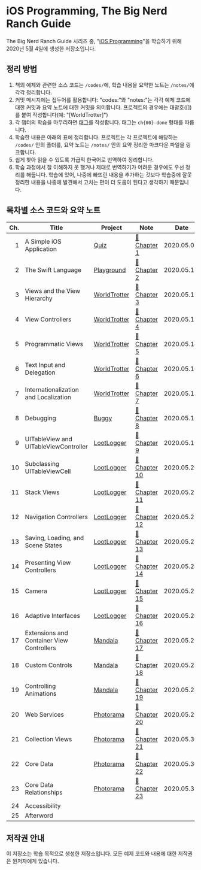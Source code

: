 # iOS Programming, The Big Nerd Ranch Guide

The Big Nerd Ranch Guide 시리즈 중, "[iOS Programming](https://play.google.com/store/books/details/Christian_Keur_iOS_Programming?id=yjTfDwAAQBAJ)"을 학습하기 위해 2020년 5월 4일에 생성한 저장소입니다.

## 정리 방법

1. 책의 예제와 관련한 소스 코드는 `/codes/`에, 학습 내용을 요약한 노트는 `/notes/`에 각각 정리합니다.
2. 커밋 메시지에는 접두어를 활용합니다: "codes:"와 "notes:"는 각각 예제 코드에 대한 커밋과 요약 노트에 대한 커밋을 의미합니다. 프로젝트의 경우에는 대괄호([])를 붙여 작성합니다(예: "[WorldTrotter]")
3. 각 챕터의 학습을 마무리하면 [태그](https://github.com/paikwiki/big-nerd-ranch-ios/releases)를 작성합니다. 태그는 `ch{00}-done` 형태를 따릅니다.
4. 학습한 내용은 아래의 표에 정리합니다. 프로젝트는 각 프로젝트에 해당하는 `/codes/` 안의 폴더를, 요약 노트는 `/notes/` 안의 요약 정리한 마크다운 파일을 링크합니다.
5. 쉽게 찾아 읽을 수 있도록 가급적 한국어로 번역하여 정리합니다.
6. 학습 과정에서 잘 이해하지 못 했거나 제대로 번역하기가 어려운 경우에도 우선 정리를 해둡니다. 학습에 있어, 나중에 빠뜨린 내용을 추가하는 것보다 학습중에 잘못 정리한 내용을 나중에 발견해서 고치는 편이 더 도움이 된다고 생각하기 때문입니다.

## 목차별 소스 코드와 요약 노트

<!-- prettier-ignore -->
| Ch. | Title | Project | Note | Date |
|----:|-------|---------|------|------|
| 1| A Simple iOS Application | [Quiz](./codes/Quiz/) | [:memo:Chapter 1](./notes/ch01-a-simple-ios-application.md) | 2020.05.07. |
| 2| The Swift Language | [Playground](./codes/ch02-playground) | [:memo:Chapter 2](./notes/ch02-the-swift-language.md)| 2020.05.11. |
| 3| Views and the View Hierarchy | [WorldTrotter](./codes/WorldTrotter) | [:memo:Chapter 3](./notes/ch03-views-and-the-view-hierarchy.md) | 2020.05.12. |
| 4| View Controllers | [WorldTrotter](./codes/WorldTrotter) | [:memo:Chapter 4](./notes/ch04-view-controllers.md) | 2020.05.13. |
| 5| Programmatic Views | [WorldTrotter](./codes/WorldTrotter) | [:memo:Chapter 5](./notes/ch05-programmatic-views.md) | 2020.05.14. |
| 6| Text Input and Delegation | [WorldTrotter](./codes/WorldTrotter) | [:memo:Chapter 6](./notes/ch06-text-input-and-delegation.md) | 2020.05.16. |
| 7| Internationalization and Localization | [WorldTrotter](./codes/WorldTrotter) | [:memo:Chapter 7](./notes/ch07-internationalization-and-localization.md)| 2020.05.18. |
| 8| Debugging | [Buggy](./codes/Buggy) | [:memo:Chapter 8](./notes/ch08-debugging.md) | 2020.05.18. |
| 9| UITableView and UITableViewController | [LootLogger](./codes/LootLogger) | [:memo:Chapter 9](./notes/ch09-uitableview-and-uitableviewcontroller.md) | 2020.05.19. |
|10| Subclassing UITableViewCell | [LootLogger](./codes/LootLogger) | [:memo:Chapter 10](./notes/ch10-subclassing-uitableviewcell.md) | 2020.05.20. |
|11| Stack Views | [LootLogger](./codes/LootLogger) | [:memo:Chapter 11](./notes/ch11-stack-views.md) | 2020.05.21. |
|12| Navigation Controllers | [LootLogger](./codes/LootLogger) | [:memo:Chapter 12](./notes/ch12-navigation-controllers.md) | 2020.05.22. |
|13| Saving, Loading, and Scene States | [LootLogger](./codes/LootLogger) | [:memo:Chapter 13](./notes/ch13-saving-loading-and-scene-states.md)| 2020.05.23. |
|14| Presenting View Controllers | [LootLogger](./codes/LootLogger) | [:memo:Chapter 14](./notes/ch14-presenting-view-controllers.md) | 2020.05.24. |
|15| Camera | [LootLogger](./codes/LootLogger) | [:memo:Chapter 15](./notes/ch14-presenting-view-controllers.md) | 2020.05.25. |
|16| Adaptive Interfaces | [LootLogger](./codes/LootLogger) | [:memo:Chapter 16](./notes/ch16-adaptive-interfaces.md) | 2020.05.26. |
|17| Extensions and Container View Controllers | [Mandala](./codes/Mandala) | [:memo:Chapter 17](./notes/ch17-extensions-and-container-view-controllers.md) | 2020.05.27. |
|18| Custom Controls | [Mandala](./codes/Mandala) | [:memo:Chapter 18](./notes/ch18-custom-controls.md) | 2020.05.28. |
|19| Controlling Animations | [Mandala](./codes/Mandala) | [:memo:Chapter 19](./notes/ch19-controlling-animations.md) | 2020.05.28. |
|20| Web Services | [Photorama](./codes/Photorama) | [:memo:Chapter 20](./notes/ch20-web-services.md) | 2020.05.29. |
|21| Collection Views | [Photorama](./codes/Photorama) | [:memo:Chapter 21](./notes/ch21-collection-views.md) | 2020.05.30. |
|22| Core Data | [Photorama](./codes/Photorama) | [:memo:Chapter 22](./notes/ch22-core-data.md) | 2020.05.30. |
|23| Core Data Relationships | [Photorama](./codes/Photorama) | [:memo:Chapter 23](./notes/ch23-core-data-relationships.md) | 2020.05.31. |
|24| Accessibility | | | |
|25| Afterword | | | |

## 저작권 안내

이 저장소는 학습 목적으로 생성한 저장소입니다. 모든 예제 코드와 내용에 대한 저작권은 원저자에게 있습니다.
